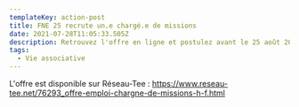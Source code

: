 ```yaml
---
templateKey: action-post
title: FNE 25 recrute un.e chargé.e de missions
date: 2021-07-28T11:05:33.505Z
description: Retrouvez l'offre en ligne et postulez avant le 25 août 2021.
tags:
  - Vie associative
---
```

L'offre est disponible sur Réseau-Tee : <https://www.reseau-tee.net/76293_offre-emploi-chargne-de-missions-h-f.html>